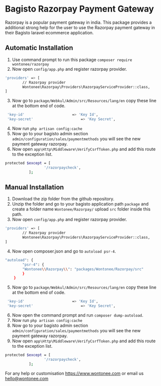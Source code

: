 # Bagisto Razorpay Payment Gateway
Razorpay is a popular payment gateway in india. This package provides a additional strong help for the user to use the Razorpay payment gateway in their Bagisto laravel ecommerce application.

## Automatic Installation
1. Use command prompt to run this package `composer require wontonee/razorpay`
2. Now open `config/app.php` and register razorpay provider.
```sh
'providers' => [
        // Razorpay provider
        Wontonee\Razorpay\Providers\RazorpayServiceProvider::class,
]
```
3. Now go to `package/Webkul/Admin/src/Resources/lang/en` copy these line at the bottom end of code.
```sh
 'key-id'                      => 'Key Id',
 'key-secret'                      => 'Key Secret',
```
4. Now run `php artisan config:cache`
5. Now go to your bagisto admin section `admin/configuration/sales/paymentmethods` you will see the new payment gateway razorpay. 
6. Now open `app\Http\Middleware\VerifyCsrfToken.php` and add this route to the exception list.
```sh
protected $except = [
                  '/razorpaycheck',
           ];
```

## Manual Installation
1. Download the zip folder from the github repository.
2. Unzip the folder and go to your bagisto application path `package` and create a folder name `Wontonee/Razorpay/` upload `src` folder inside this path.
3. Now open `config/app.php` and register razorpay provider.
```sh
'providers' => [
        // Razorpay provider
        Wontonee\Razorpay\Providers\RazorpayServiceProvider::class,
]
```
4. Now open composer.json and go to `autoload psr-4`.
```sh
"autoload": {
        "psr-4": {
        "Wontonee\\Razorpay\\": "packages/Wontonee/Razorpay/src"
        }
    }
```
5. Now go to `package/Webkul/Admin/src/Resources/lang/en` copy these line at the bottom end of code.
```sh
 'key-id'                      => 'Key Id',
 'key-secret'                      => 'Key Secret',
```
6. Now open the command prompt and run `composer dump-autoload`.
7. Now run `php artisan config:cache`
9. Now go to your bagisto admin section `admin/configuration/sales/paymentmethods` you will see the new payment gateway razorpay. 
9. Now open `app\Http\Middleware\VerifyCsrfToken.php` and add this route to the exception list.
```sh
protected $except = [
                  '/razorpaycheck',
           ];

```

For any help or customisation  <https://www.wontonee.com> or email us <hello@wontonee.com>
